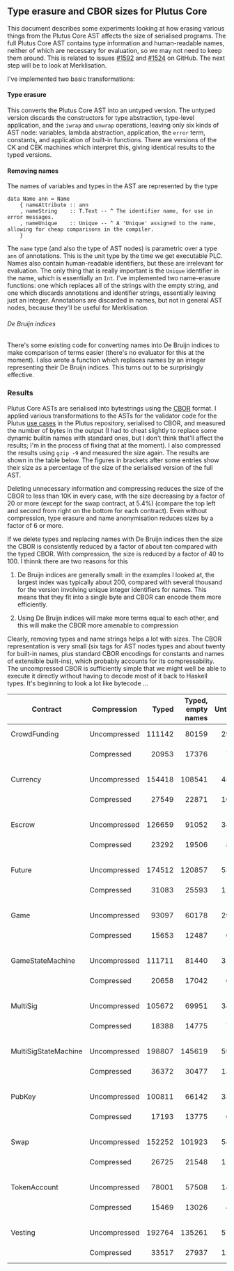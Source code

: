## Type erasure and CBOR sizes for Plutus Core

This document describes some experiments looking at how erasing
various things from the Plutus Core AST affects the size of serialised
programs.  The full Plutus Core AST contains type information and
human-readable names, neither of which are necessary for evaluation,
so we may not need to keep them around.  This is related to issues
[#1592](https://github.com/input-output-hk/plutus/issues/1592) and
[#1524](https://github.com/input-output-hk/plutus/issues/1524) on
GitHub.  The next step will be to look at Merklisation.

I've implemented two basic transformations:

#### Type erasure

This converts the Plutus Core AST into an untyped version.  The
untyped version discards the constructors for type abstraction,
type-level application, and the `iwrap` and `unwrap` operations,
leaving only six kinds of AST node: variables, lambda abstraction,
application, the `error` term, constants, and application of built-in
functions.  There are versions of the CK and CEK machines which
interpret this, giving identical results to the typed versions.

#### Removing names
The names of variables and types in the AST are represented by the type

```
data Name ann = Name
    { nameAttribute :: ann
    , nameString    :: T.Text -- ^ The identifier name, for use in error messages.
    , nameUnique    :: Unique -- ^ A 'Unique' assigned to the name, allowing for cheap comparisons in the compiler.
    }
```

The `name` type (and also the type of AST nodes) is parametric over a
type `ann` of annotations.  This is the unit type by the time we get
executable PLC.  Names also contain human-readable identifiers, but
these are irrelevant for evaluation.  The only thing that is really
important is the `Unique` identifier in the name, which is essentially
an `Int`.  I've implemented two name-erasure functions: one which
replaces all of the strings with the empty string, and one which
discards annotations and identifier strings, essentially leaving just
an integer.  Annotations are discarded in names, but not in general
AST nodes, because they'll be useful for Merklisation.

###### De Bruijn indices
There's some existing code for converting names into De Bruijn indices
to make comparison of terms easier (there's no evaluator for this at the moment).
I also wrote a function which replaces names by an integer representing their
De Bruijn indices.  This turns out to be surprisingly effective.

### Results

Plutus Core ASTs are serialised into bytestrings using the
[CBOR](http://hackage.haskell.org/package/serialise) format.  I
applied various transformations to the ASTs for the validator code for
the Plutus [use
cases](https://github.com/input-output-hk/plutus/tree/master/plutus-use-cases)
in the Plutus repository, serialised to CBOR, and measured the number
of bytes in the output (I had to cheat slightly to replace some dynamic
builtin names with standard ones, but I don't think that'll affect the
results; I'm in the process of fixing that at the moment).  I also
compressed the results using `gzip -9` and measured the size again.
The results are shown in the table below.  The figures in brackets
after some entries show their size as a percentage of the size of the
serialised version of the full AST.

Deleting unnecessary information and compressing reduces the size of
the CBOR to less than 10K in every case, with the size decreasing by a
factor of 20 or more (except for the swap contract, at 5.4%) (compare
the top left and second from right on the bottom for each contract).  Even
without compression, type erasure and name anonymisation reduces sizes
by a factor of 6 or more.

If we delete types and replacing names with De Bruijn indices then
the size the CBOR is consistently reduced by a factor of about ten
compared with the typed CBOR.  With compression, the size is reduced
by a factor of 40 to 100.  I thinnk there are two reasons for this

 1. De Bruijn indices are generally small: in the examples I looked
    at, the largest index was typically about 200, compared with
    several thousand for the version involving unique integer
    identifiers for names.  This means that they fit into a single byte and
    CBOR can encode them more efficiently.

 2. Using De Bruijn indices will make more terms equal to each other, and
    this will make the CBOR more amenable to compression


Clearly, removing types and name strings helps a lot with sizes.  The
CBOR representation is very small (six tags for AST nodes types and
about twenty for built-in names, plus standard CBOR encodings for
constants and names of extensible built-ins), which probably accounts
for its compressability.  The uncompressed CBOR is sufficiently simple
that we might well be able to execute it directly without having to
decode most of it back to Haskell types.  It's beginning to look a lot
like bytecode ...


| Contract | Compression | Typed | Typed, empty names | Untyped | Untyped, empty names | Untyped, no names | Untyped, deBruijn |
| --- | --- | ---: | ---: |---: | ---: | ---: | ---: |
| CrowdFunding | Uncompressed | 111142 | 80159 | 29056 | 18990 | 14356 (12.9%)| 10295 (9.3%)| 
|              | Compressed   | 20953  | 17376 | 7283  | 5208  | 5079 (4.6%) | 1637 (1.5%)|
| | | | || | | |
| | | | || | | |
| Currency | Uncompressed | 154418 | 108541 |45217 | 27716 | 21020 (13.6%) | 15536 (10.1%) |
|              | Compressed   | 27549  | 22871 | 10028 | 7391 | 7210 (4.7%)| 2994 (1.9%) |
| | | | || | | |
| | | | || | | |
| Escrow | Uncompressed | 126659 | 91052 |34880 | 22653 | 17181 (13.6%) | 12788 (10.1%)
|              | Compressed   | 23292  | 19506 | 8196 | 5973 | 5820 (4.6%)| 2098 (1.7%)
| | | | || | | |
| | | | || | | |
| Future | Uncompressed | 174512 | 120857 |53726 | 32461 | 24483 (14.0%) | 17418 (10.0%) |
|              | Compressed   | 31083  | 25593 | 11945 | 8772 | 8551 (4.9%)| 3565 (2.0%) |
| | | | || | | |
| | | | || | | |
| Game | Uncompressed | 93097 | 60178 |29973 | 16700 | 12466 (13.4%)| 9268 (10.0%) | 9268 (10.0%) |
|              | Compressed   | 15653  | 12487 | 6156 | 4301 | 4181 (4.5%)| (1.2%) | 2118 (2.3%) |
| | | | || | | |
| | | | || | | |
| GameStateMachine | Uncompressed | 111711 | 81440 |31298 | 21477 | 16899 (15.1%) | 13538 (12.1%)|
|              | Compressed   | 20658  | 17042 | 6979 | 4938 | 4827 (4.3%) | 2058 (1.8%) |
| | | | || | | |
| | | | || | | |
| MultiSig | Uncompressed | 105672 | 69951 |34650 | 20058 | 15110 (14.3%)| 11228 (10.6%) |
|              | Compressed   | 18388  | 14775 | 7416 | 5220 | 5083 (4.8%)| 2446 (2.3%) |
| | | | || | | |
| | | | || | | |
| MultiSigStateMachine | Uncompressed | 198807 | 145619 |59359 | 39226 | 30504 (15.3%)| 22878 (11.5%) |
|              | Compressed   | 36372  | 30477 | 13063 | 9620 | 9413 (4.7%)| (2.0%) |
| | | | || | | |
| | | | || | | |
| PubKey | Uncompressed | 100811 | 66142 |33117 | 18960 | 14254 (14.1%)| 10693 (10.6%) |
|              | Compressed   | 17193  | 13775 | 6913 | 4887 | 4758 (4.7%)| 2356 (2.3%) |
| | | | || | | |
| | | | || | | |
| Swap | Uncompressed | 152252 | 101923 |54848 | 32442 | 24604 (16.2%)| 17739 (11.7%) |
|              | Compressed   | 26725  | 21548 | 11782 | 8495 | 8268 (5.4%) | 3770 (2.5%) |
| | | | || | | |
| | | | || | | |
| TokenAccount | Uncompressed | 78001 | 57508 |14164 | 9603 | 7189 (9.2%)| 4994 (6.4%) |
|              | Compressed   | 15469  | 13026 | 4324 | 2905 | 2833 (3.6%) | 747 (1.0%) |
| | | | || | | |
| | | | || | | |
| Vesting      | Uncompressed | 192764 | 135261 |57402 | 35105 | 26489 (13.7%) | 18878 (9.8%) |
|              | Compressed   | 33517  | 27937 | 12413 | 9335 |  9100 (4.7%) | 3598 (1.9%) |